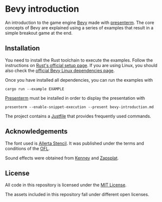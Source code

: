 # Bevy introduction

An introduction to the game engine [Bevy](https://bevyengine.org) made with [presenterm](https://mfontanini.github.io/presenterm/).
The core concepts of Bevy are explained using a series of examples that result in a simple breakout game at the end.

## Installation

You need to install the Rust toolchain to execute the examples.
Follow the instructions on [Rust's official setup page](https://www.rust-lang.org/learn/get-started).
If you are using Linux, you should also check the [official Bevy Linux dependencies page](https://github.com/bevyengine/bevy/blob/main/docs/linux_dependencies.md).

Once you have installed all dependencies, you can run the examples with

    cargo run --example EXAMPLE

[Presenterm](https://mfontanini.github.io/presenterm/) must be installed in order to display the presentation with

    presenterm --enable-snippet-execution --present bevy-introduction.md

The project contains a [Justfile](https://just.systems/) that provides frequently used commands.

## Acknowledgements

The font used is [Allerta Stencil](https://github.com/google/fonts/tree/main/ofl/allertastencil). It was published under the terms and conditions of the [OFL](assets/fonts/OFL.txt).

Sound effects were obtained from [Kenney](https://www.kenney.nl) and [Zapsplat](https://www.zapsplat.com).

## License

All code in this repository is licensed under the [MIT License](LICENSE).

The assets included in this repository fall under different open licenses.
